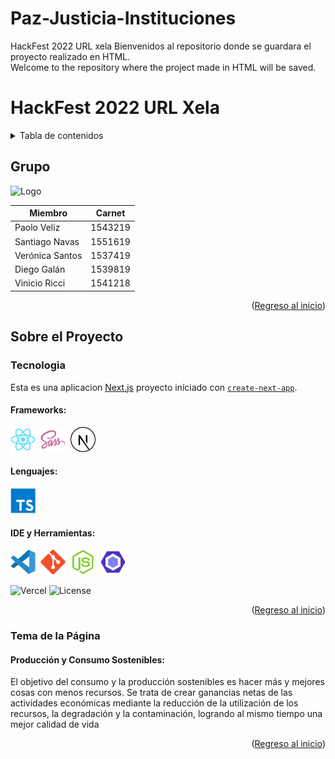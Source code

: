 # Paz-Justicia-Instituciones
HackFest 2022 URL xela
Bienvenidos al repositorio donde se guardara el proyecto realizado en HTML.<br>
Welcome to the repository where the project made in HTML will be saved.
<br>
<div id="top"></div>

# HackFest 2022 URL Xela 

<!-- Tabla de contenidos -->
<details>
 <summary>Tabla de contenidos</summary>
 <ol>
    <li><a href="#grupo">Grupo</a></li>
     <li>
      <a href="#sobre-el-proyecto">Sobre el proyecto</a>
      <ul>
        <li><a href="#tecnologia">Tecnologia usada</a></li>
      </ul>
       <ul>
        <li><a href="#tema-de-la-página">Tema de la página</a></li>
      </ul>
    </li>
     <li><a href="#página">Página</a></li>
    <li><a href="#empezar">Empezar</a></li>
 </ol>
</details>

## Grupo

<img src="https://github.com/diego0023/prueba1/blob/master/1.png?raw=true" width="250" height="250" alt="Logo" title="Logo">

| Miembro | Carnet |
| ----------- | ----------- |
| Paolo Veliz  |  1543219  |
| Santiago Navas  |  1551619  |
| Verónica Santos   |  1537419  |
| Diego  Galán  | 1539819 |
| Vinicio Ricci | 1541218 |

<p align="right">(<a href="#top">Regreso al inicio</a>)</p>

## Sobre el Proyecto

### Tecnologia
Esta es una aplicacion [Next.js](https://nextjs.org/) proyecto iniciado con [`create-next-app`](https://github.com/vercel/next.js/tree/canary/packages/create-next-app).

#### Frameworks:
<div>
<img src="https://raw.githubusercontent.com/devicons/devicon/1119b9f84c0290e0f0b38982099a2bd027a48bf1/icons/react/react-original.svg" title="React" alt="React" width="40" height="40"/>&nbsp;
<img src="https://raw.githubusercontent.com/devicons/devicon/1119b9f84c0290e0f0b38982099a2bd027a48bf1/icons/sass/sass-original.svg" title="Sass" alt="Sass" width="40" height="40"/>&nbsp;
<img src="https://raw.githubusercontent.com/devicons/devicon/1119b9f84c0290e0f0b38982099a2bd027a48bf1/icons/nextjs/nextjs-line.svg" title="Next.js" alt="Next.js" width="40" height="40"/>&nbsp;
</div>

#### Lenguajes:
<div>
<img src="https://raw.githubusercontent.com/devicons/devicon/1119b9f84c0290e0f0b38982099a2bd027a48bf1/icons/typescript/typescript-plain.svg" title="TypeScript" alt="TypeScript" width="40" height="40"/>&nbsp;
</div>

#### IDE y Herramientas:
<div>
<img src="https://raw.githubusercontent.com/devicons/devicon/1119b9f84c0290e0f0b38982099a2bd027a48bf1/icons/vscode/vscode-original.svg" title="vscode" alt="vscode" width="40" height="40"/>&nbsp;
<img src="https://raw.githubusercontent.com/devicons/devicon/1119b9f84c0290e0f0b38982099a2bd027a48bf1/icons/git/git-original.svg" title="git" alt="git" width="40" height="40"/>&nbsp;
<img src="https://raw.githubusercontent.com/devicons/devicon/1119b9f84c0290e0f0b38982099a2bd027a48bf1/icons/nodejs/nodejs-original.svg" title="Node.js" alt="Node.js" width="40" height="40"/>&nbsp;
<img src="https://raw.githubusercontent.com/devicons/devicon/1119b9f84c0290e0f0b38982099a2bd027a48bf1/icons/eslint/eslint-original.svg" title="Eslint" alt="Eslint" width="40" height="40"/>&nbsp;
</div>


![Vercel](http://therealsujitk-vercel-badge.vercel.app/?app=therealsujitk-vercel-badge) ![License](https://img.shields.io/badge/license-MIT-blue)

<p align="right">(<a href="#top">Regreso al inicio</a>)</p>


### Tema de la Página

#### Producción y Consumo Sostenibles:
El objetivo del consumo y la producción sostenibles es hacer más y mejores cosas con menos recursos. Se trata de crear ganancias netas de las actividades económicas mediante la reducción de la utilización de los recursos, la degradación y la contaminación, logrando al mismo tiempo una mejor calidad de vida

<p align="right">(<a href="#top">Regreso al inicio</a>)</p>
